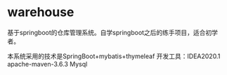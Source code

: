 # warehouse
基于springboot的仓库管理系统。自学springboot之后的练手项目，适合初学者。

本系统采用的技术是SpringBoot+mybatis+thymeleaf
开发工具：IDEA2020.1  apache-maven-3.6.3  Mysql 
